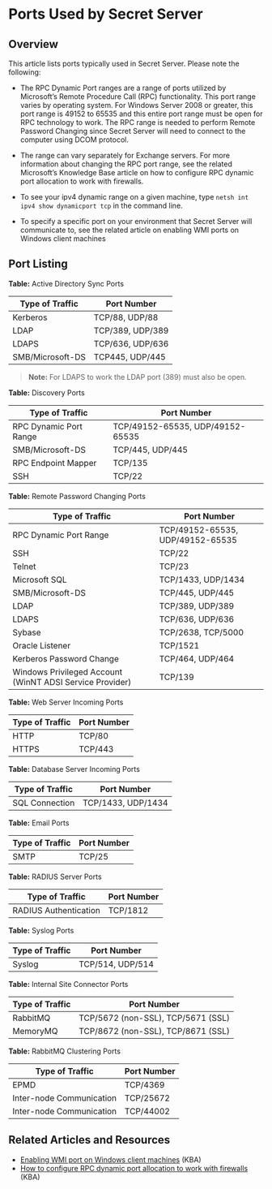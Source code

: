 [title]: # (Ports Used by Secret Server)
[tags]: # (Ports, Networking)
[priority]: #

# Ports Used by Secret Server

## Overview

This article lists ports typically used in Secret Server. Please note the following:

- The RPC Dynamic Port ranges are a range of ports utilized by Microsoft’s Remote Procedure Call (RPC) functionality. This port range varies by operating system. For Windows Server 2008 or greater, this port range is 49152 to 65535 and this entire port range must be open for RPC technology to work. The RPC range is needed to perform Remote Password Changing since Secret Server will need to connect to the computer using DCOM protocol.

- The range can vary separately for Exchange servers. For more information about changing the RPC port range, see the related Microsoft’s Knowledge Base article on how to configure RPC dynamic port allocation to work with firewalls.

- To see your ipv4 dynamic range on a given machine, type `netsh int ipv4 show dynamicport tcp` in the command line.

- To specify a specific port on your environment that Secret Server will communicate to, see the related article on enabling WMI ports on Windows client machines

## Port Listing

**Table:** Active Directory Sync Ports

| Type of Traffic  | Port Number      |
| ---------------- | ---------------- |
| Kerberos         | TCP/88, UDP/88   |
| LDAP             | TCP/389, UDP/389 |
| LDAPS            | TCP/636, UDP/636 |
| SMB/Microsoft-DS | TCP445, UDP/445  |

[]()

>**Note:** For LDAPS to work the LDAP port (389) must also be open.

**Table:** Discovery Ports

| Type of Traffic        | Port Number                      |
| ---------------------- | -------------------------------- |
| RPC Dynamic Port Range | TCP/49152-65535, UDP/49152-65535 |
| SMB/Microsoft-DS       | TCP/445, UDP/445                 |
| RPC Endpoint Mapper    | TCP/135                          |
| SSH                    | TCP/22                           |

[]()

**Table:** Remote Password Changing Ports

| Type of Traffic                                          | Port Number                      |
| -------------------------------------------------------- | -------------------------------- |
| RPC Dynamic Port Range                                   | TCP/49152-65535, UDP/49152-65535 |
| SSH                                                      | TCP/22                           |
| Telnet                                                   | TCP/23                           |
| Microsoft SQL                                            | TCP/1433, UDP/1434               |
| SMB/Microsoft-DS                                         | TCP/445, UDP/445                 |
| LDAP                                                     | TCP/389, UDP/389                 |
| LDAPS                                                    | TCP/636, UDP/636                 |
| Sybase                                                   | TCP/2638, TCP/5000               |
| Oracle Listener                                          | TCP/1521                         |
| Kerberos Password Change                                 | TCP/464, UDP/464                 |
| Windows Privileged Account (WinNT ADSI Service Provider) | TCP/139                          |

[]()

**Table:** Web Server Incoming Ports

| Type of Traffic | Port Number |
| --------------- | ----------- |
| HTTP            | TCP/80      |
| HTTPS           | TCP/443     |

[]()

**Table:** Database Server Incoming Ports

| Type of Traffic | Port Number        |
| --------------- | ------------------ |
| SQL Connection  | TCP/1433, UDP/1434 |

[]()

**Table:** Email Ports

| Type of Traffic | Port Number |
| --------------- | ----------- |
| SMTP            | TCP/25      |

[]()

**Table:** RADIUS Server Ports

| Type of Traffic       | Port Number |
| --------------------- | ----------- |
| RADIUS Authentication | TCP/1812    |

[]()

**Table:** Syslog Ports

| Type of Traffic | Port Number      |
| --------------- | ---------------- |
| Syslog          | TCP/514, UDP/514 |

[]()

**Table:** Internal Site Connector Ports

| Type of Traffic | Port Number                        |
| --------------- | ---------------------------------- |
| RabbitMQ        | TCP/5672 (non-SSL), TCP/5671 (SSL) |
| MemoryMQ        | TCP/8672 (non-SSL), TCP/8671 (SSL) |

[]()

**Table:** RabbitMQ Clustering Ports

| Type of Traffic                                          | Port Number                    |
| -------------------------------------------------------- | ------------------------------ |
| EPMD                                                     | TCP/4369                       |
| Inter-node Communication                                 | TCP/25672                      |
| Inter-node Communication                                 | TCP/44002                      |

[]()

## Related Articles and Resources

- [Enabling WMI port on Windows client machines](https://thycotic.force.com/support/s/article/Enabling-WMI-ports-on-Windows-client-machines) (KBA)
- [How to configure RPC dynamic port allocation to work with firewalls](https://support.microsoft.com/en-us/help/154596/how-to-configure-rpc-dynamic-port-allocation-to-work-with-firewalls) (KBA)